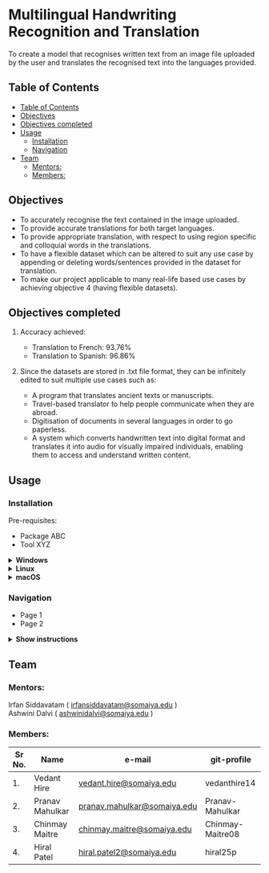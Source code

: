 
<h1>Multilingual Handwriting Recognition and Translation</h1>
To create a model that recognises written text from an image file uploaded by the user and translates the recognised text into the languages provided.


## Table of Contents
- [Table of Contents](#table-of-contents)
- [Objectives](#objectives)
- [Objectives completed](#objectives-completed)
- [Usage](#usage)
  - [Installation](#installation)
  - [Navigation](#navigation)
- [Team](#team)
  - [Mentors:](#mentors)
  - [Members:](#members)

## Objectives
* To accurately recognise the text contained in the image uploaded.
* To provide accurate translations for both target languages.
* To provide appropriate translation, with respect to using region specific and colloquial words in the translations.
* To have a flexible dataset which can be altered to suit any use case by appending or deleting words/sentences provided in the dataset for translation.
* To make our project applicable to many real-life based use cases by achieving objective 4 (having flexible datasets).

## Objectives completed 
  1. Accuracy achieved:
      * Translation to French: 93.76%
      * Translation to Spanish: 96.86%

  2. Since the datasets are stored in .txt file format, they can be infinitely edited to suit multiple use cases such as:
        * A program that translates ancient texts or manuscripts.
        * Travel-based translator to help people communicate when they are abroad.
        * Digitisation of documents in several languages in order to go paperless.
        * A system which converts handwritten text into digital format and translates it into audio for visually impaired individuals, enabling them to access and understand written content.


## Usage

### Installation 

Pre-requisites:

- Package ABC
- Tool XYZ


<details>
    <summary><b>Windows</b></summary>
    Installation steps

</details>

<details>
    <summary><b>Linux</b></summary>
    Installation steps

</details>

<details>
    <summary><b>macOS</b></summary>
    Installation steps

</details>

### Navigation

 - Page 1
 - Page 2

<details>
    <summary><b>Show instructions</b></summary>
</details>


## Team

### Mentors:
Irfan Siddavatam ( irfansiddavatam@somaiya.edu )<br>
Ashwini Dalvi ( ashwinidalvi@somaiya.edu )

### Members:
| Sr No. | Name | e-mail | git-profile |
| ------ | ------------- | ------------------------- | -------------- |
| 1. | Vedant Hire | vedant.hire@somaiya.edu | vedanthire14 |
| 2. | Pranav Mahulkar | pranav.mahulkar@somaiya.edu | Pranav-Mahulkar |
| 3. | Chinmay Maitre | chinmay.maitre@somaiya.edu | Chinmay-Maitre08 |
| 4. | Hiral Patel | hiral.patel2@somaiya.edu | hiral25p |
